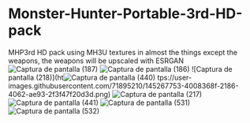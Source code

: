# Monster-Hunter-Portable-3rd-HD-pack
MHP3rd HD pack using MH3U textures in almost the things except the weapons, the weapons will be upscaled with ESRGAN
![Captura de pantalla (187)](https://user-images.githubusercontent.com/71895210/145267711-f88d24e8-3bea-4806-b02b-e8f6fc8c5ca7.png)
![Captura de pantalla (186)](https://user-images.githubusercontent.com/71895210/145267717-0d40dd33-b674-4fe9-b610-c9efc152a835.png)
![Captura de pantalla (218)](ht![Captura de pantalla (440)](https://user-images.githubusercontent.com/71895210/145267862-1187a917-0360-4836-bb24-1aea3ee9d542.png)
tps://user-images.githubusercontent.com/71895210/145267753-4008368f-2186-4062-ae93-2f3f47f20d3d.png)
![Captura de pantalla (217)](https://user-images.githubusercontent.com/71895210/145267760-5502db50-744e-46c6-8f6f-72407664a199.png)
![Captura de pantalla (441)](https://user-images.githubusercontent.com/71895210/145267860-6b3af633-652f-4fc0-b1fc-decc0ef86b38.png)
![Captura de pantalla (531)](https://user-images.githubusercontent.com/71895210/145267888-321a139f-cd2d-44fd-a07c-302d64298dc4.png)
![Captura de pantalla (532)](https://user-images.githubusercontent.com/71895210/145268035-54fb8f15-5c62-46e6-b58f-9d4090433364.png)
